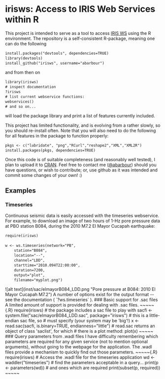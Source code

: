 irisws: Access to IRIS Web Services within R
======

This project is intended to serve as a tool
to access
[IRIS WS](http://service.iris.edu/) using the R environment.
The repository is a self-consistent R-package, meaning
one can do the following
~~~~~{.R}
install.packages("devtools", dependencies=TRUE)
library(devtools)
install_github("irisws", username="abarbour")
~~~~~
and from then on
~~~~~{.R}
library(irisws)
# inspect documentation
?irisws
# list current webservice functions:
webservices()  
# and so on...
~~~~~
will load the package library
and print a list of features currently included.  

This project has limited functionality, and is evolving from
a rather slowly, so you should re-install often.
Note that you will also need to do the following
for all features in the package to function properly:
~~~~~{.R}
pkgs <- c("lubridate", "png","RCurl","reshape2","XML","XML2R")
install.packages(pkgs, dependencies=TRUE)
~~~~~

Once this code is of suitable
completeness (and reasonably well tested), 
I plan to upload it to [CRAN](http://cran.r-project.org/).
Feel free to contact me 
(<a href="https://github.com/abarbour" class="user-mention">@abarbour</a>)
should you have questions, or wish to contribute; or, use github as it was
intended and commit some changes of your own! :)

Examples
--------

### Timeseries

Continuous seismic data is easily accessed with the timeseries webservice.
For example, to download an image of two hours of 1-Hz pore pressure data
at PBO station B084, during the 2010 M7.2 El Mayor Cucapah earthquake:

~~~~~{.R}
require(irisws)

w <- ws.timeseries(network="PB",
	station="B084", 
	location="--", 
	channel="LDD",
	starttime="2010.094T22:00:00", 
	duration=7200, 
	output="plot", 
	filename="myplot.png")
~~~~~

<!--
# upon success, the data is loaded (an optional feature, but TRUE by default)
# (can plot "nativeRaster" objects only in R > 2.11)
if (exists("rasterImage")) {
   plot(1:2, type='n')
   rasterImage(querydata(w), 1.2, 1.27, 1.8, 1.73, interpolate=FALSE)
}

The result of the original query:
--!>

![alt text](inst/sac/elmayorB084_LDD.png "Pore pressure at B084: 2010 El Mayor Cucapah M7.2")

A number of options exist for the output format -- see the documentation ( `?ws.timeseries` ).

### Basic support for .sac files

A limited amount of support is provided for dealing with
.sac files.

~~~~~{.R}
require(irisws)

# the package includes a sac file to play with
sacfi <- system.file("sac/elmayorB084_LDD.sac", package="irisws")

# this is a little-endian sac file, so
# must specify (your system may be 'big'!)
x <- read.sac(sacfi, is.binary=TRUE, endianness="little")

# read.sac returns an object of class 'saclist', for which
# there is a plot method:
plot(x)
~~~~~

### Query parameters from .wadl files

I have difficulty remembering which parameters are
required for any given service (not to mention optional
arguments), without going to the webpage for the application. 
The .wadl files provide
a mechanism to quickly find out those parameters.

~~~~~{.R}
require(irisws)

#  Access the .wadl file for the timeseries application
wd <- waddler("timeseries")

#  find the parameters acceptable in a query...
print(p <- parameters(wd))

#  and ones which are required
print(subset(p, required))
~~~~~
